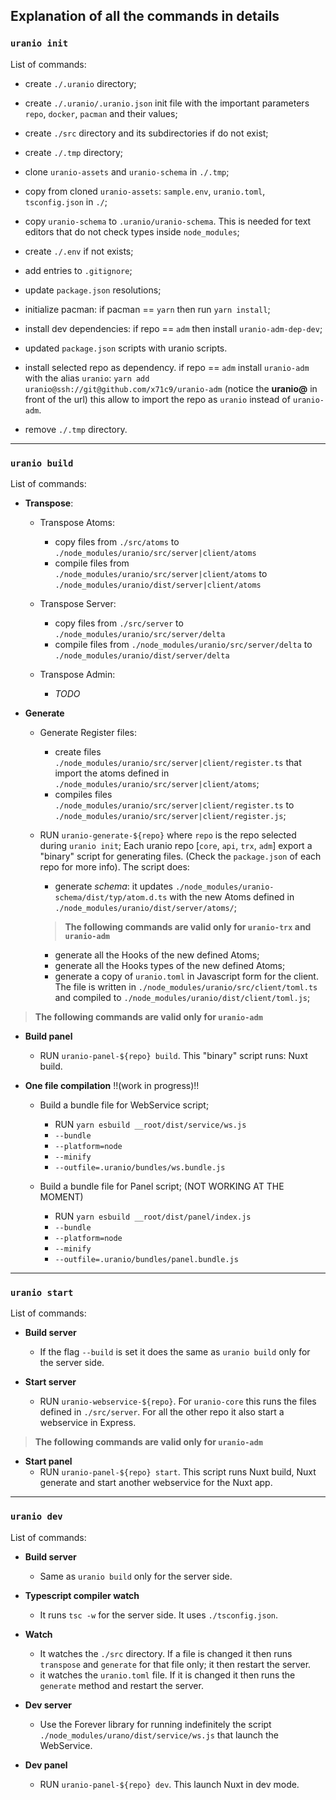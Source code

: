 ## Explanation of all the commands in details

### `uranio init`

List of commands:

- create `./.uranio` directory;

- create `./.uranio/.uranio.json` init file with the important parameters
`repo`, `docker`, `pacman` and their values;

- create `./src` directory and its subdirectories if do not exist;

- create `./.tmp` directory;

- clone `uranio-assets` and `uranio-schema` in `./.tmp`;

- copy from cloned `uranio-assets`: `sample.env`, `uranio.toml`, `tsconfig.json`
in `./`;

- copy `uranio-schema` to `.uranio/uranio-schema`. This is needed for text
editors that do not check types inside `node_modules`;

- create `./.env` if not exists;

- add entries to `.gitignore`;

- update `package.json` resolutions;

- initialize pacman: if pacman == `yarn` then run `yarn install`;

- install dev dependencies: if repo == `adm` then install `uranio-adm-dep-dev`;

- updated `package.json` scripts with uranio scripts.

- install selected repo as dependency. if repo == `adm` install `uranio-adm`
with the alias `uranio`: `yarn add uranio@ssh://git@github.com/x71c9/uranio-adm`
(notice the **uranio@** in front of the url) this allow to import the repo as
`uranio` instead of `uranio-adm`.

- remove `./.tmp` directory.


---


### `uranio build`

List of commands:

- **Transpose**:

	- Transpose Atoms:
		- copy files from `./src/atoms` to `./node_modules/uranio/src/server|client/atoms`
		- compile files from `./node_modules/uranio/src/server|client/atoms` to
		`./node_modules/uranio/dist/server|client/atoms`
		
	- Transpose Server:
		- copy files from `./src/server` to `./node_modules/uranio/src/server/delta`
		- compile files from `./node_modules/uranio/src/server/delta` to
		`./node_modules/uranio/dist/server/delta`
		
	- Transpose Admin:
		- _TODO_

- **Generate**

	- Generate Register files:
		- create files `./node_modules/uranio/src/server|client/register.ts` that
		import the atoms defined in `./node_modules/uranio/src/server|client/atoms`;
		- compiles files `./node_modules/uranio/src/server|client/register.ts` to
		`./node_modules/uranio/src/server|client/register.js`;
	
	- RUN `uranio-generate-${repo}` where `repo` is the repo selected during
	`uranio init`; Each uranio repo [`core`, `api`, `trx`, `adm`] export a
	"binary" script for generating files. (Check the `package.json` of each repo
	for more info). The script does:
		- generate _schema_: it updates
		`./node_modules/uranio-schema/dist/typ/atom.d.ts` with the new Atoms defined
		in `./node_modules/uranio/dist/server/atoms/`;
		
		> **The following commands are valid only for `uranio-trx` and `uranio-adm`**
		- generate all the Hooks of the
		new defined Atoms;
		- generate all the Hooks types of the new defined Atoms;
		- generate a copy of `uranio.toml` in Javascript form for the client.
		The file is written in
		`./node_modules/uranio/src/client/toml.ts` and compiled to
		`./node_modules/uranio/dist/client/toml.js`;

> **The following commands are valid only for `uranio-adm`**
- **Build panel**

	- RUN `uranio-panel-${repo} build`. This "binary" script runs: Nuxt build.

- **One file compilation** !!(work in progress)!!

	- Build a bundle file for WebService script;
		- RUN `yarn esbuild __root/dist/service/ws.js`
		- `--bundle`
		- `--platform=node`
		- `--minify`
		- `--outfile=.uranio/bundles/ws.bundle.js`
	
	- Build a bundle file for Panel script; (NOT WORKING AT THE MOMENT)
		- RUN `yarn esbuild __root/dist/panel/index.js`
		- `--bundle`
		- `--platform=node`
		- `--minify`
		- `--outfile=.uranio/bundles/panel.bundle.js`
		

---


### `uranio start`

List of commands:

- **Build server**
	- If the flag `--build` is set it does the same as `uranio build` only
	for the server side.

- **Start server**
	- RUN `uranio-webservice-${repo}`. For `uranio-core` this runs the files
	defined in `./src/server`. For all the other repo it also start a webservice
	in Express.

> **The following commands are valid only for `uranio-adm`**
- **Start panel**
	- RUN `uranio-panel-${repo} start`. This script runs Nuxt build, Nuxt generate
	and start another webservice for the Nuxt app.


---


### `uranio dev`

List of commands:

- **Build server**
	- Same as `uranio build` only for the server side.

- **Typescript compiler watch**
	- It runs `tsc -w` for the server side. It uses `./tsconfig.json`.

- **Watch**
	- It watches the `./src` directory. If a file is changed it then runs
	`transpose` and `generate` for that file only; it then restart the server.
	- it watches the `uranio.toml` file. If it is changed it then runs the
	`generate` method and restart the server.
	
- **Dev server**
	- Use the Forever library for running indefinitely the script
	`./node_modules/urano/dist/service/ws.js` that launch the WebService.

- **Dev panel**
	- RUN `uranio-panel-${repo} dev`. This launch Nuxt in dev mode.



